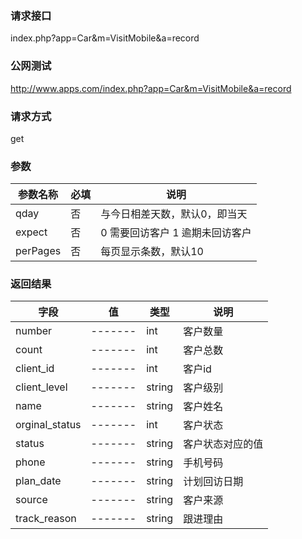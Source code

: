 ### **请求接口**
index.php?app=Car&m=VisitMobile&a=record



### **公网测试**
http://www.apps.com/index.php?app=Car&m=VisitMobile&a=record

### **请求方式**
get


### **参数**
| 参数名称  |必填|     说明      |
|------|-----|------|
| qday| 否 |   与今日相差天数，默认0，即当天|
| expect     | 否 |   0 需要回访客户 1 逾期未回访客户   |
| perPages     | 否 |   每页显示条数，默认10   |
### **返回结果**
|字段        |值          |类型    |说明        |
| ---------  |--------    |-------- |--------  |
|number|-------   |int  |客户数量  |
|count| -------     |int    |客户总数     |
|client_id| -------     |int    |客户id     |
|client_level| -------     |string   |客户级别    |
|name| -------     |string    |客户姓名     |
|orginal_status| -------     |int    |客户状态     |
|status| -------     |string    |客户状态对应的值     |
|phone| -------     |string    |手机号码     |
|plan_date| -------     |string   |计划回访日期     |
|source| -------     |string   |客户来源     |
|track_reason| -------     |string   |跟进理由    |